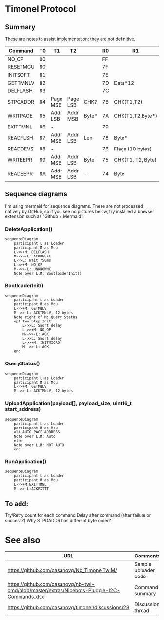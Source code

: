 # Timonel Protocol

## Summary
These are notes to assist implementation; they are not definitive.

| Command  | T0 | T1       | T2       |    | R0 | R1                 | R2 | 
|----------|----|----------|----------|----|----|--------------------|----|
| NO_OP    | 00 |          |          |    | FF |                    |    |
| RESETMCU | 80 |          |          |    | 7F |                    |    |
| INITSOFT | 81 |          |          |    | 7E |                    |    |
| GETTMNLV | 82 |          |          |    | 7D | Data*12            |    |
| DELFLASH | 83 |          |          |    | 7C |                    |    |
| STPGADDR | 84 | Page MSB | Page LSB | CHK? | 7B |CHK(T1,T2) |
| WRITPAGE | 85 | Addr LSB | Addr MSB | Byte* | 7A | CHK(T1,T2,Byte*) | ???
| EXITTMNL | 86 | -        |          |    | 79 |
| READFLSH | 87 | Addr MSB | Addr LSB | Len | 78 | Byte* | CHK(T1,T2,Byte*) |
| READDEVS | 88 | -  |    |   | 76 | Flags (10 bytes) |
| WRITEEPR | 89 | Addr MSB | Addr LSB | Byte | 75 | CHK(T1, T2, Byte)
| READEEPR | 8A | Addr MSB | Addr LSB | - | 74 | Byte | CHK(T1, T2, Byte)| 

## Sequence diagrams

I'm using mermaid for sequence diagrams. These are not processed natively by GitHub, so if you see no pictures below, try installed a browser extension such as "Github + Mermaid".

### DeleteApplication()

```mermaid
sequenceDiagram
    participant L as Loader
    participant M as Mcu
    L->>+M: DELFLASH
    M-->>-L: ACKDELFL
    L->>L: Wait 750ms
    L->>+M: NO_OP
    M-->>-L: UNKNOWNC
    Note over L,M: BootloaderInit()
```
### BootloaderInit()
```mermaid
sequenceDiagram
    participant L as Loader
    participant M as Mcu
    L->>+M: GETMNLV
    M-->>-L: ACKTMNLV, 12 bytes
    Note right of M: Query Status
    opt Two Step Init
        L->>L: Short delay
        L->>+M: NO_OP
        M-->>-L: ACK
        L->>L: Short delay
        L->>+M: INITMICRO
        M-->>-L: ACK
    end
```
### QueryStatus()
```mermaid
sequenceDiagram
    participant L as Loader
    participant M as Mcu
    L->>+M: GETMNLV
    M-->>-L: ACKTMNLV, 12 bytes
```
### UploadApplication(payload[], payload_size, uint16_t start_address)
```mermaid
sequenceDiagram
    participant L as Loader
    participant M as Mcu
    alt AUTO_PAGE_ADDRESS
    Note over L,M: Auto
    else
    Note over L,M: NOT AUTO
    end
```
### RunApplication()
```mermaid
sequenceDiagram
    participant L as Loader
    participant M as Mcu
    L->>+M:EXITTMNL
    M-->>-L:ACKEXITT
```

## To add:

Try/Retry count for each command
Delay after command (after failure or success?)
Why STPGADDR has different byte order?

# See also
| URL | Comments |
|-----|----------|
| https://github.com/casanovg/Nb_TimonelTwiM/ | Sample uploader code |
| https://github.com/casanovg/nb-twi-cmd/blob/master/extras/Nicebots-Pluggie-I2C-Commands.xlsx | Command summary |
| https://github.com/casanovg/timonel/discussions/28 | Discussion thread |